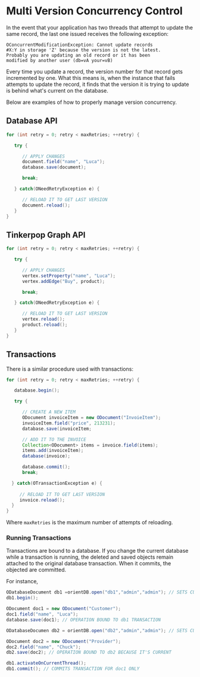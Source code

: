 # Multi Version Concurrency Control

In the event that your application has two threads that attempt to update the same record, the last one issued receives the following exception:

```
OConcurrentModificationException: Cannot update records
#X:Y in storage 'Z' because the version is not the latest.
Probably you are updating an old record or it has been
modified by another user (db=vA your=vB)
```

Every time you update a record, the version number for that record gets incremented by one.  What this means is, when the instance that fails attempts to update the record, it finds that the version it is trying to update is behind what's current on the database.

Below are examples of how to properly manage version concurrency.


## Database API

```java
for (int retry = 0; retry < maxRetries; ++retry) {

   try {

      // APPLY CHANGES
      document.field("name", "Luca");
      database.save(document);

      break;

   } catch(ONeedRetryException e) {

      // RELOAD IT TO GET LAST VERSION
      document.reload();
   }
}
```

## Tinkerpop Graph API

```java
for (int retry = 0; retry < maxRetries; ++retry) {

   try {

      // APPLY CHANGES
      vertex.setProperty("name", "Luca");
      vertex.addEdge("Buy", product);

      break;

   } catch(ONeedRetryException e) {

      // RELOAD IT TO GET LAST VERSION
      vertex.reload();
      product.reload();
   }
}
```


## Transactions

There is a similar procedure used with transactions:

```java
for (int retry = 0; retry < maxRetries; ++retry) {

   database.begin();

   try {

      // CREATE A NEW ITEM
      ODocument invoiceItem = new ODocument("InvoieItem");
      invoiceItem.field("price", 213231);
      database.save(invoiceItem;

      // ADD IT TO THE INVOICE
      Collection<ODocument> items = invoice.field(items);
      items.add(invoiceItem);
      database(invoice);

      database.commit();
      break;

  } catch(OTransactionException e) {
     
     // RELOAD IT TO GET LAST VERSION
     invoice.reload();
  }
}
```

Where `maxRetries` is the maximum number of attempts of reloading.


### Running Transactions

Transactions are bound to a database.  If you change the current database while a transaction is running, the deleted and saved objects remain attached to the original database transaction.  When it commits, the objected are committed.

For instance,

```java
ODatabaseDocument db1 =orientDB.open("db1","admin","admin"); // SETS CURRENT DB TO db1
db1.begin();

ODocument doc1 = new ODocument("Customer");
doc1.field("name", "Luca");
database.save(doc1); // OPERATION BOUND TO db1 TRANSACTION

ODatabaseDocumen db2 = orientDB.open("db2","admin","admin"); // SETS CURRENT DB TO db2

ODocument doc2 = new ODocument("Provider");
doc2.field("name", "Chuck");
db2.save(doc2); // OPERATION BOUND TO db2 BECAUSE IT'S CURRENT

db1.activateOnCurrentThread();
db1.commit(); // COMMITS TRANSACTION FOR doc1 ONLY
```
